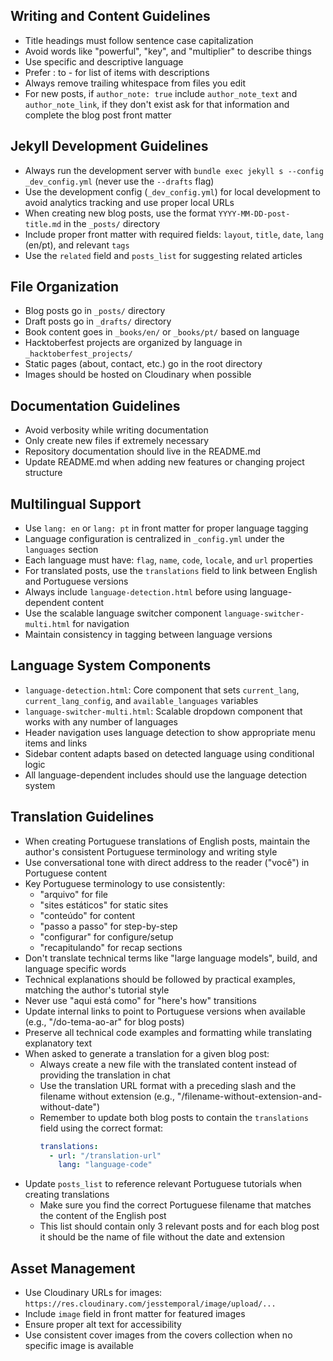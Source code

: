 
## Writing and Content Guidelines

- Title headings must follow sentence case capitalization
- Avoid words like "powerful", "key", and "multiplier" to describe things
- Use specific and descriptive language
- Prefer : to - for list of items with descriptions
- Always remove trailing whitespace from files you edit
- For new posts, if `author_note: true` include `author_note_text` and `author_note_link`, if they don't exist ask for that information and complete the blog post front matter

## Jekyll Development Guidelines

- Always run the development server with `bundle exec jekyll s --config _dev_config.yml` (never use the `--drafts` flag)
- Use the development config (`_dev_config.yml`) for local development to avoid analytics tracking and use proper local URLs
- When creating new blog posts, use the format `YYYY-MM-DD-post-title.md` in the `_posts/` directory
- Include proper front matter with required fields: `layout`, `title`, `date`, `lang` (en/pt), and relevant `tags`
- Use the `related` field and `posts_list` for suggesting related articles

## File Organization

- Blog posts go in `_posts/` directory
- Draft posts go in `_drafts/` directory  
- Book content goes in `_books/en/` or `_books/pt/` based on language
- Hacktoberfest projects are organized by language in `_hacktoberfest_projects/`
- Static pages (about, contact, etc.) go in the root directory
- Images should be hosted on Cloudinary when possible

## Documentation Guidelines

- Avoid verbosity while writing documentation
- Only create new files if extremely necessary
- Repository documentation should live in the README.md
- Update README.md when adding new features or changing project structure

## Multilingual Support

- Use `lang: en` or `lang: pt` in front matter for proper language tagging
- Language configuration is centralized in `_config.yml` under the `languages` section
- Each language must have: `flag`, `name`, `code`, `locale`, and `url` properties
- For translated posts, use the `translations` field to link between English and Portuguese versions
- Always include `language-detection.html` before using language-dependent content
- Use the scalable language switcher component `language-switcher-multi.html` for navigation
- Maintain consistency in tagging between language versions

## Language System Components

- `language-detection.html`: Core component that sets `current_lang`, `current_lang_config`, and `available_languages` variables
- `language-switcher-multi.html`: Scalable dropdown component that works with any number of languages
- Header navigation uses language detection to show appropriate menu items and links
- Sidebar content adapts based on detected language using conditional logic
- All language-dependent includes should use the language detection system

## Translation Guidelines

- When creating Portuguese translations of English posts, maintain the author's consistent Portuguese terminology and writing style
- Use conversational tone with direct address to the reader ("você") in Portuguese content
- Key Portuguese terminology to use consistently:
  - "arquivo" for file
  - "sites estáticos" for static sites
  - "conteúdo" for content
  - "passo a passo" for step-by-step
  - "configurar" for configure/setup
  - "recapitulando" for recap sections
- Don't translate technical terms like "large language models", build, and language specific words
- Technical explanations should be followed by practical examples, matching the author's tutorial style
- Never use "aqui está como" for "here's how" transitions
- Update internal links to point to Portuguese versions when available (e.g., "/do-tema-ao-ar" for blog posts)
- Preserve all technical code examples and formatting while translating explanatory text
- When asked to generate a translation for a given blog post:
  - Always create a new file with the translated content instead of providing the translation in chat
  - Use the translation URL format with a preceding slash and the filename without extension (e.g., "/filename-without-extension-and-without-date")
  - Remember to update both blog posts to contain the `translations` field using the correct format:
    ```yaml
    translations:
      - url: "/translation-url"
        lang: "language-code"
    ```
- Update `posts_list` to reference relevant Portuguese tutorials when creating translations
  - Make sure you find the correct Portuguese filename that matches the content of the English post
  - This list should contain only 3 relevant posts and for each blog post it should be the name of file without the date and extension

## Asset Management

- Use Cloudinary URLs for images: `https://res.cloudinary.com/jesstemporal/image/upload/...`
- Include `image` field in front matter for featured images
- Ensure proper alt text for accessibility
- Use consistent cover images from the covers collection when no specific image is available